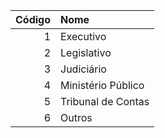 | Código | Nome
| -----: | :----------------- |
| 1      | Executivo          |
| 2      | Legislativo        |
| 3      | Judiciário         |
| 4      | Ministério Público |
| 5      | Tribunal de Contas |
| 6      | Outros             |
